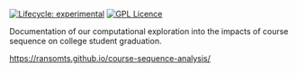 
<!-- badges: start -->
[![Lifecycle: experimental](https://img.shields.io/badge/lifecycle-experimental-orange.svg)](https://lifecycle.r-lib.org/articles/stages.html#experimental)
[![GPL
Licence](https://badges.frapsoft.com/os/gpl/gpl.svg?v=103)](https://opensource.org/licenses/GPL-3.0/)
<!-- badges: end -->

Documentation of our computational exploration into the impacts of course sequence on college student graduation.

https://ransomts.github.io/course-sequence-analysis/
